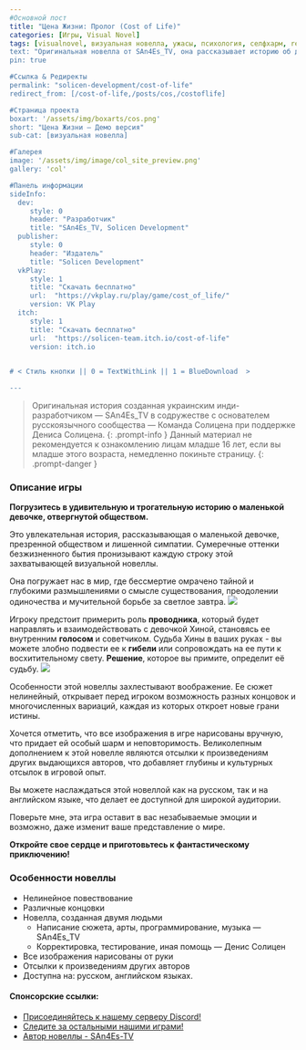```yaml
---
#Основной пост
title: "Цена Жизни: Пролог (Cost of Life)"
categories: [Игры, Visual Novel]
tags: [visualnovel, визуальная новелла, ужасы, психология, селфхарм, ren'py, драма, психологическое, сверхъестественное]
text: "Оригинальная новелла от SAn4Es_TV, она рассказывает историю об девочке, которую возненавидело общество. Игра представляет собой небольшую визуальную новеллу..."
pin: true 

#Ссылка & Редиректы
permalink: "solicen-development/cost-of-life"
redirect_from: [/cost-of-life,/posts/cos,/costoflife]

#Страница проекта
boxart: '/assets/img/boxarts/cos.png'
short: "Цена Жизни — Демо версия"
sub-cat: [визуальная новелла] 

#Галерея
image: '/assets/img/image/col_site_preview.png'
gallery: 'col'

#Панель информации
sideInfo:
  dev:
     style: 0
     header: "Разработчик"
     title: "SAn4Es_TV, Solicen Development"
  publisher:
     style: 0
     header: "Издатель"
     title: "Solicen Development"
  vkPlay:
     style: 1
     title: "Скачать бесплатно"
     url:  "https://vkplay.ru/play/game/cost_of_life/"
     version: VK Play
  itch:
     style: 1
     title: "Скачать бесплатно"
     url:  "https://solicen-team.itch.io/cost-of-life"
     version: itch.io

  
# < Стиль кнопки || 0 = TextWithLink || 1 = BlueDownload  >

---
```

> Оригинальная история созданная украинским инди-разработчиком — SAn4Es_TV в содружестве с основателем русскоязычного сообщества — Команда Солицена при поддержке Дениса Солицена.
{: .prompt-info }
> Данный материал не рекомендуется к ознакомлению лицам младше 16 лет, если вы младше этого возраста, немедленно покиньте страницу.
{: .prompt-danger }

### Описание игры
**Погрузитесь в удивительную и трогательную историю о маленькой девочке, отвергнутой обществом.**

Это увлекательная история, рассказывающая о маленькой девочке, презренной обществом и лишенной симпатии. Cумеречные оттенки безжизненного бытия пронизывают каждую строку этой захватывающей визуальной новеллы. 

Она погружает нас в мир, где бессмертие омрачено тайной и глубокими размышлениями о смысле существования, преодолении одиночества и мучительной борьбе за светлое завтра.
![](https://img.itch.zone/aW1hZ2UvMjE1NTE1MS8xMjgzODQ5MC5wbmc=/original/6pW9LN.png)

Игроку предстоит примерить роль **проводника**, который будет направлять и взаимодействовать с девочкой Хиной, становясь ее внутренним **голосом** и советчиком. Судьба Хины в ваших руках - вы можете злобно подвести ее к **гибели** или сопровождать на ее пути к восхитительному свету. **Решение**, которое вы примите, определит её судьбу.
![](https://img.itch.zone/aW1hZ2UvMjE1NTE1MS8xMjgzODQ5MS5wbmc=/original/Kl5VVH.png)

Особенности этой новеллы захлестывают воображение. Ее сюжет нелинейный, открывает перед игроком возможность разных концовок и многочисленных вариаций, каждая из которых откроет новые грани истины. 

Хочется отметить, что все изображения в игре нарисованы вручную, что придает ей особый шарм и неповторимость. 
Великолепным дополнением к этой новелле являются отсылки к произведениям других выдающихся авторов, что добавляет глубины и культурных отсылок в игровой опыт.

Вы можете наслаждаться этой новеллой как на русском, так и на английском языке, что делает ее доступной для широкой аудитории.

Поверьте мне, эта игра оставит в вас незабываемые эмоции и возможно, даже изменит ваше представление о мире.

**Откройте свое сердце и приготовьтесь к фантастическому приключению!**


### Особенности новеллы
* Нелинейное повествование
* Различные концовки
* Новелла, созданная двумя людьми
  * Написание сюжета, арты, программирование, музыка — SAn4Es_TV
  * Корректировка, тестирование, иная помощь — Денис Солицен
* Все изображения нарисованы от руки
* Отсылки к произведениям других авторов
* Доступна на: русском, английском языках.


#### Спонсорские ссылки:
* [Присоединяйтесь к нашему серверу Discord!](https://discord.gg/C3EyszK59m)
* [Следите за остальными нашими играми!](https://solicen-team.itch.io/)
* [Автор новеллы - SAn4Es-TV](https://github.com/SAn4Es-TV) 
 
